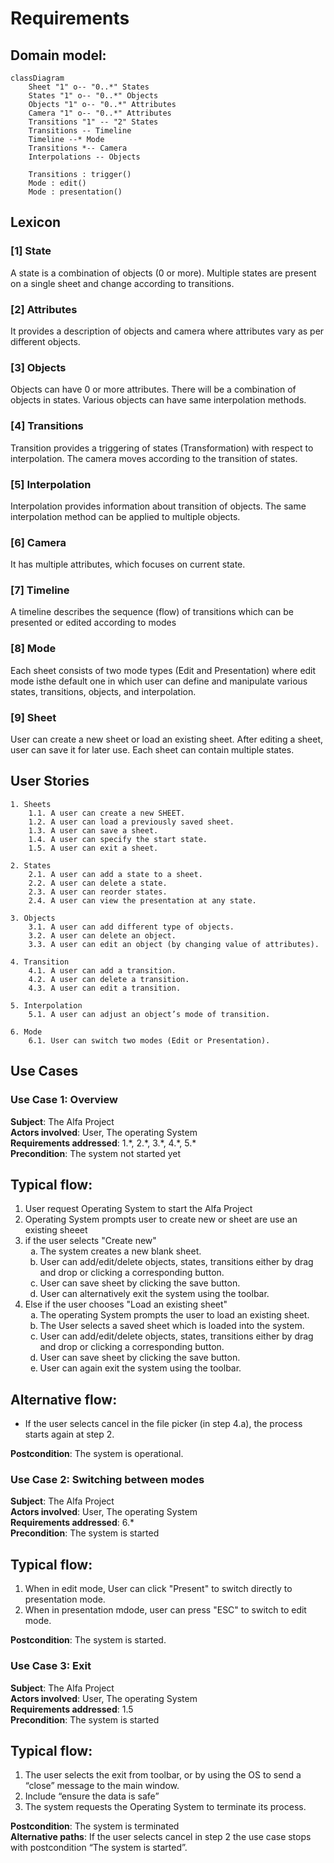 # **Requirements**

## Domain model:


```mermaid
classDiagram
    Sheet "1" o-- "0..*" States
    States "1" o-- "0..*" Objects
    Objects "1" o-- "0..*" Attributes
    Camera "1" o-- "0..*" Attributes
    Transitions "1" -- "2" States
    Transitions -- Timeline
    Timeline --* Mode
    Transitions *-- Camera
    Interpolations -- Objects

    Transitions : trigger()
    Mode : edit()
    Mode : presentation()
```

## Lexicon
### [1] State
A state is a combination of objects (0 or more). Multiple states are present on a single sheet and change according to transitions.

### [2] Attributes
It provides a description of objects and camera where attributes vary as per different objects.

### [3] Objects
Objects can have 0 or more attributes. There will be a combination of objects in states. Various objects can have same interpolation methods.

### [4] Transitions
Transition provides a triggering of states (Transformation) with respect to interpolation. The camera moves according to the transition of states.

### [5] Interpolation
Interpolation provides information about transition of objects. The same interpolation method can be applied to multiple objects.

### [6] Camera
It has multiple attributes, which focuses on current state.

### [7] Timeline
A timeline describes the sequence (flow) of transitions which can be presented or edited according to modes

### [8] Mode
Each sheet consists of two mode types (Edit and Presentation) where edit mode isthe default one in which user can define and manipulate various states, transitions, objects, and interpolation.

### [9] Sheet
User can create a new sheet or load an existing sheet. After editing a sheet, user can save it for later use. Each sheet can contain multiple states.


## User Stories
    1. Sheets
        1.1. A user can create a new SHEET.
        1.2. A user can load a previously saved sheet.
        1.3. A user can save a sheet.
        1.4. A user can specify the start state.
        1.5. A user can exit a sheet.

    2. States
        2.1. A user can add a state to a sheet.
        2.2. A user can delete a state.
        2.3. A user can reorder states.
        2.4. A user can view the presentation at any state.

    3. Objects
        3.1. A user can add different type of objects.
        3.2. A user can delete an object.
        3.3. A user can edit an object (by changing value of attributes).

    4. Transition
        4.1. A user can add a transition.
        4.2. A user can delete a transition.
        4.3. A user can edit a transition.

    5. Interpolation
        5.1. A user can adjust an object’s mode of transition.

    6. Mode
        6.1. User can switch two modes (Edit or Presentation).


## Use Cases

### Use Case 1: Overview
**Subject**: The Alfa Project  
**Actors involved**: User, The operating System  
**Requirements addressed**: 1.\*, 2.\*, 3.\*, 4.\*, 5.\*  
**Precondition**: The system not started yet

Typical flow:
-------------
1. User request Operating System to start the Alfa Project
2. Operating System prompts user to create new or sheet are use an existing sheeet
3. if the user selects "Create new"  
    <ol type="a">
        <li> The system creates a new blank sheet. </li>
        <li> User can add/edit/delete objects, states, transitions either by drag and drop or clicking a corresponding button. </li> 
        <li> User can save sheet by clicking the save button. </li>  
        <li> User can alternatively exit the system using the toolbar. </li>
    </ol>
4. Else if the user chooses "Load an existing sheet"  
    <ol type="a">
        <li> The operating System prompts the user to load an existing sheet. </li>
        <li> The User selects a saved sheet which is loaded into the system. </li>
        <li> User can add/edit/delete objects, states, transitions either by drag and drop or clicking a corresponding button. </li> 
        <li> User can save sheet by clicking the save button. </li>  
        <li> User can again exit the system using the toolbar. </li>
    </ol>

Alternative flow:
-----------------
- If the user selects cancel in the file picker (in step 4.a),
the process starts again at step 2.  

**Postcondition**: The system is operational.


### Use Case 2: Switching between modes
**Subject**: The Alfa Project  
**Actors involved**: User, The operating System  
**Requirements addressed**: 6.\*  
**Precondition**: The system is started

Typical flow:
-------------
1. When in edit mode, User can click "Present" to switch directly to presentation mode.
2. When in presentation mdode, user can press "ESC" to switch to edit mode.

**Postcondition**: The system is started.


### Use Case 3: Exit
**Subject**: The Alfa Project  
**Actors involved**: User, The operating System  
**Requirements addressed**: 1.5  
**Precondition**: The system is started

Typical flow:
-------------
1. The user selects the exit from toolbar, or by using the OS to send a “close” message to the main window.
2. Include “ensure the data is safe”
3. The system requests the Operating System to terminate its process.

**Postcondition**: The system is terminated  
**Alternative paths**: If the user selects cancel in step 2 the use case stops with postcondition “The system is started”. 

